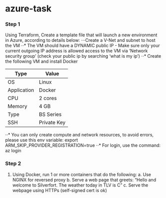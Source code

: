 # azure-task

### Step 1
Using Terraform, Create a template file that will launch a new environment in Azure, according to details below:
⋅⋅⋅Create a V-Net  and subnet to host the VM
⋅⋅*	The VM should have a DYNAMIC public IP - Make sure only your current outgoing IP address is allowed access to the VM via ‘Network security group’ (check your public ip by searching ‘what is my ip’)
⋅⋅*	Create the following VM and install Docker
    					
| Type | Value |
| --- | --- |
| OS | Linux |
| Application | Docker |
| CPU | 2 cores |
| Memory | 4 GB |
| Type | BS Series |
| SSH | Private Key |

⋅⋅*	You can only create compute and network resources, to avoid errors, please use this env variable:
export ARM_SKIP_PROVIDER_REGISTRATION=true
⋅⋅*	For login, use the command: az login


### Step 2
1.	Using Docker, run 1 or more containers that do the following:
a.	Use NGINX for reversed proxy
b.	Serve a web page that greets: 
“Hello <Client IP> and welcome to Silverfort. The weather today in TLV is <Celsius> C”
c.	Serve the webpage using HTTPs (self-signed cert is ok)
